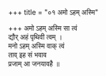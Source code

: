 +++
title = "०१ अमो ऽहम् अस्मि"

+++
अमो ऽहम् अस्मि सा त्वं  
द्यौर् अहं पृथिवी त्वम् ।  
मनो ऽहम् अस्मि वाक् त्वं  
ताव् इह सं भवाव  
प्रजाम् आ जनयावहै ॥